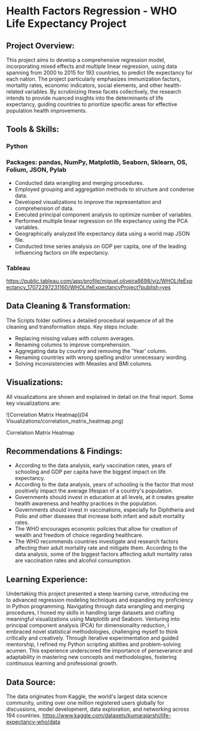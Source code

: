 # Health Factors Regression - WHO Life Expectancy Project

## Project Overview:
This project aims to develop a comprehensive regression model, incorporating mixed effects and multiple linear regression, using data spanning from 2000 to 2015 for 193 countries, to predict life expectancy for each nation. The project particularly emphasizes immunization factors, mortality rates, economic indicators, social elements, and other health-related variables. By scrutinizing these facets collectively, the research intends to provide nuanced insights into the determinants of life expectancy, guiding countries to prioritize specific areas for effective population health improvements.

## Tools & Skills:
### Python
### Packages: pandas, NumPy, Matplotlib, Seaborn, Sklearn, OS, Folium, JSON, Pylab 
+ Conducted data wrangling and merging procedures.
+ Employed grouping and aggregation methods to structure and condense data.
+ Developed visualizations to improve the representation and comprehension of data.
+ Executed principal component analysis to optimize number of variables.
+ Performed multiple linear regression on life expectancy using the PCA variables.
+ Geographically analyzed life expectancy data using a world map JSON file.
+ Conducted time series analysis on GDP per capita, one of the leading influencing factors on life expectancy. 

### Tableau
https://public.tableau.com/app/profile/miguel.oliveira8698/viz/WHOLifeExpectancy_17072297231160/WHOLifeExpectancyProject?publish=yes

## Data Cleaning & Transformation:
The Scripts folder outlines a detailed procedural sequence of all the cleaning and transformation steps. Key steps include:
+ Replacing missing values with column averages.
+ Renaming columns to improve comprehension.
+ Aggregating data by country and removing the 'Year' column.
+ Renaming countries with wrong spelling and/or unnecessary wording.
+ Solving inconsistencies with Measles and BMI columns.

## Visualizations:
All visualizations are shown and explained in detail on the final report. Some key visualizations are:

![Correlation Matrix Heatmap](04 Visualizations/correlation_matrix_heatmap.png)

Correlation Matrix Heatmap

## Recommendations & Findings:
+ According to the data analysis, early vaccination rates, years of schooling and GDP per capita have the biggest impact on life expectancy.
+ According to the data analysis, years of schooling is the factor that most positively impact the average lifespan of a country's population.
+ Governments should invest in education at all levels, at it creates greater health awareness and healthy practices in the population.
+ Governments should invest in vaccinations, especially for Diphtheria and Polio and other diseases that increase both infant and adult mortality rates.
+ The WHO encourages economic policies that allow for creation of wealth and freedom of choice regarding healthcare.
+ The WHO recommends countries investigate and research factors affecting their adult mortality rate and mitigate them. According to the data analysis, some of the biggest factors affecting adult mortality rates are vaccination rates and alcohol consumption.

## Learning Experience:
Undertaking this project presented a steep learning curve, introducing me to advanced regression modeling techniques and expanding my proficiency in Python programming. Navigating through data wrangling and merging procedures, I honed my skills in handling large datasets and crafting meaningful visualizations using Matplotlib and Seaborn. Venturing into principal component analysis (PCA) for dimensionality reduction, I embraced novel statistical methodologies, challenging myself to think critically and creatively. Through iterative experimentation and guided mentorship, I refined my Python scripting abilities and problem-solving acumen. This experience underscored the importance of perseverance and adaptability in mastering new concepts and methodologies, fostering continuous learning and professional growth.

## Data Source:
The data originates from Kaggle, the world's largest data science community, uniting over one million registered users globally for discussions, model development, data exploration, and networking across 194 countries. https://www.kaggle.com/datasets/kumarajarshi/life-expectancy-who/data
